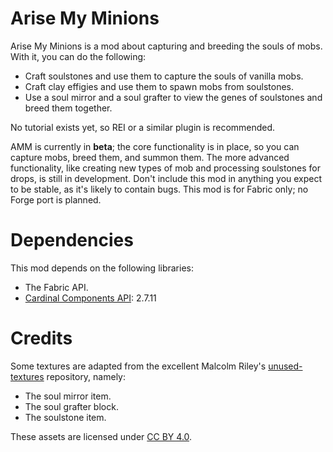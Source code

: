 # Arise My Minions

Arise My Minions is a mod about capturing and breeding the souls of mobs. With it, you can do the following:

* Craft soulstones and use them to capture the souls of vanilla mobs.
* Craft clay effigies and use them to spawn mobs from soulstones.
* Use a soul mirror and a soul grafter to view the genes of soulstones and breed them together.

No tutorial exists yet, so REI or a similar plugin is recommended.

AMM is currently in **beta**; the core functionality is in place, so you can capture mobs, breed them, and summon them. The more advanced functionality, like creating new types of mob and processing soulstones for drops, is still in development. Don't include this mod in anything you expect to be stable, as it's likely to contain bugs. This mod is for Fabric only; no Forge port is planned.

# Dependencies

This mod depends on the following libraries:

* The Fabric API.
* [Cardinal Components API](https://github.com/OnyxStudios/Cardinal-Components-API): 2.7.11

# Credits

Some textures are adapted from the excellent Malcolm Riley's [unused-textures](https://github.com/malcolmriley/unused-textures) repository, namely:

* The soul mirror item.
* The soul grafter block.
* The soulstone item.

These assets are licensed under [CC BY 4.0](https://creativecommons.org/licenses/by/4.0/).